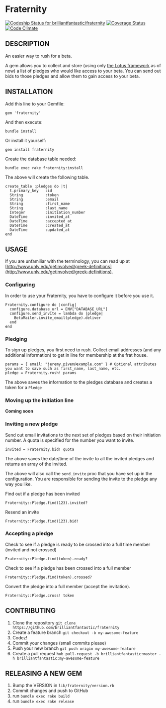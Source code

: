 Fraternity
==========

[ ![Codeship Status for brilliantfantastic/fraternity](https://codeship.com/projects/3fe0d950-80a4-0132-9038-321707412590/status?branch=master)](https://codeship.com/projects/57522)
[![Coverage Status](https://coveralls.io/repos/brilliantfantastic/fraternity/badge.svg)](https://coveralls.io/r/brilliantfantastic/fraternity)
[![Code Climate](https://codeclimate.com/github/brilliantfantastic/fraternity/badges/gpa.svg)](https://codeclimate.com/github/brilliantfantastic/fraternity)

## DESCRIPTION

An easier way to rush for a beta.

A gem allows you to collect and store (using only [the Lotus framework](http://lotusrb.com) as of now) a list of pledges who would like access to your beta. You can send out bids to those pledges and allow them to gain access to your beta.

## INSTALLATION

Add this line to your Gemfile:

```
gem 'fraternity'
```

And then execute:

```
bundle install
```

Or install it yourself:

```
gem install fraternity
```

Create the database table needed:

```
bundle exec rake fraternity:install
```

The above will create the following table.

```
create_table :pledges do |t|
  t.primary_key   :id
  String          :token
  String          :email
  String          :first_name
  String          :last_name
  Integer         :initiation_number
  DateTime        :invited_at
  DateTime        :accepted_at
  DateTime        :created_at
  DateTime        :updated_at
end
```

## USAGE

If you are unfamiliar with the terminology, you can read up at [http://www.unlv.edu/getinvolved/greek-definitions](http://www.unlv.edu/getinvolved/greek-definitions).

### Configuring

In order to use your Fraternity, you have to configure it before you use it.

```
Fraternity.configure do |config|
  configure.database_url = ENV["DATABASE_URL"]
  configure.send_invite = lambda do |pledge|
    BetaMailer.invite_email(pledge).deliver
  end
end
```

### Pledging

To sign up pledges, you first need to rush. Collect email addresses (and any additional information) to get in line for membership at the frat house.

```
params = { email: "jeremy.piven@example.com" } # Optional attributes you want to save such as first_name, last_name, etc.
pledge = Fraternity.rush! params
```

The above saves the information to the pledges database and creates a token for a `Pledge`

### Moving up the initiation line

**Coming soon**

### Inviting a new pledge

Send out email invitations to the next set of pledges based on their initiation number. A quota is specified for the number you want to invite.

```
invited = Fraternity.bid! quota
```

The above saves the date/time of the invite to all the invited pledges and returns an array of the invited.

The above will also call the `send_invite` proc that you have set up in the configuration. You are responsible for sending the invite to the pledge any way you like.

Find out if a pledge has been invited

```
Fraternity::Pledge.find(123).invited?
```

Resend an invite

```
Fraternity::Pledge.find(123).bid!
```

### Accepting a pledge

Check to see if a pledge is ready to be crossed into a full time member (invited and not crossed)

```
Fraternity::Pledge.find(token).ready?
```

Check to see if a pledge has been crossed into a full member

```
Fraternity::Pledge.find(token).crossed?
```

Convert the pledge into a full member (accept the invitation).

```
Fraternity::Pledge.cross! token
```

## CONTRIBUTING

1. Clone the repository `git clone https://github.com/brilliantfantastic/fraternity`
1. Create a feature branch `git checkout -b my-awesome-feature`
1. Codez!
1. Commit your changes (small commits please)
1. Push your new branch `git push origin my-awesome-feature`
1. Create a pull request `hub pull-request -b brilliantfantastic:master -h brilliantfantastic:my-awesome-feature`

## RELEASING A NEW GEM

1. Bump the VERSION in `lib/fraternity/version.rb`
1. Commit changes and push to GitHub
1. run `bundle exec rake build`
1. run `bundle exec rake release`
